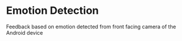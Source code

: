 # Emotion Detection
Feedback based on emotion detected from front facing camera of the Android device
